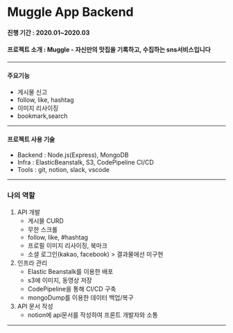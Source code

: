 # Muggle App  Backend 


#### 진행 기간 : 2020.01~2020.03 


#### 프로젝트 소개 : Muggle - 자신만의 맛집을 기록하고, 수집하는 sns서비스입니다
---


#### 주요기능

- 게시물 신고               
- follow, like, hashtag    
- 이미지 리사이징
- bookmark,search
---


#### 프로젝트 사용 기술

- Backend : Node.js(Express), MongoDB
- Infra : ElasticBeanstalk, S3, CodePipeline CI/CD
- Tools : git, notion, slack, vscode
---



### 나의 역할

1. API 개발
    - 게시물 CURD
    - 무한 스크롤
    - follow, like, #hashtag
    - 프로필 이미지 리사이징, 북마크
    - 소셜 로그인(kakao, facebook) > 결과물에선 미구현
2. 인프라 관리
    - Elastic Beanstalk를 이용한 배포
    - s3에 이미지, 동영상 저장
    - CodePipeline을 통해 CI/CD 구축
    - mongoDump를 이용한 데이터 백업/복구
3. API 문서 작성
    - notion에 api문서를 작성하여 프론트 개발자와 소통
---

